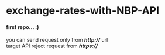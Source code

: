 # exchange-rates-with-NBP-API
#### first repo... :)

you can send request only from ***http://*** url  
target API reject request from ***https://***
